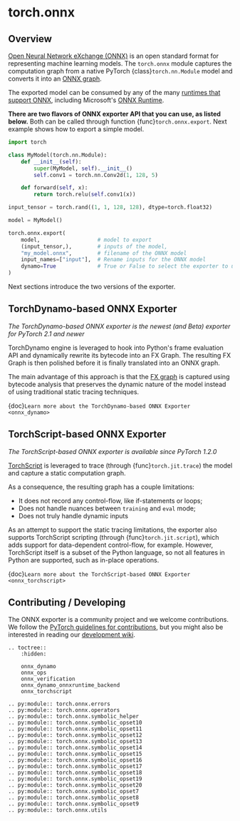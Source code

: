 # torch.onnx


## Overview

[Open Neural Network eXchange (ONNX)](https://onnx.ai/) is an open standard
format for representing machine learning models. The `torch.onnx` module captures the computation graph from a
native PyTorch {class}`torch.nn.Module` model and converts it into an
[ONNX graph](https://github.com/onnx/onnx/blob/main/docs/IR.md).

The exported model can be consumed by any of the many
[runtimes that support ONNX](https://onnx.ai/supported-tools.html#deployModel), including
Microsoft's [ONNX Runtime](https://www.onnxruntime.ai).

**There are two flavors of ONNX exporter API that you can use, as listed below.**
Both can be called through function {func}`torch.onnx.export`.
Next example shows how to export a simple model.

```python
import torch

class MyModel(torch.nn.Module):
    def __init__(self):
        super(MyModel, self).__init__()
        self.conv1 = torch.nn.Conv2d(1, 128, 5)

    def forward(self, x):
        return torch.relu(self.conv1(x))

input_tensor = torch.rand((1, 1, 128, 128), dtype=torch.float32)

model = MyModel()

torch.onnx.export(
    model,                  # model to export
    (input_tensor,),        # inputs of the model,
    "my_model.onnx",        # filename of the ONNX model
    input_names=["input"],  # Rename inputs for the ONNX model
    dynamo=True             # True or False to select the exporter to use
)
```

Next sections introduce the two versions of the exporter.

## TorchDynamo-based ONNX Exporter

*The TorchDynamo-based ONNX exporter is the newest (and Beta) exporter for PyTorch 2.1 and newer*

TorchDynamo engine is leveraged to hook into Python's frame evaluation API and dynamically rewrite its
bytecode into an FX Graph. The resulting FX Graph is then polished before it is finally translated into an
ONNX graph.

The main advantage of this approach is that the [FX graph](https://pytorch.org/docs/stable/fx.html) is captured using
bytecode analysis that preserves the dynamic nature of the model instead of using traditional static tracing techniques.

{doc}`Learn more about the TorchDynamo-based ONNX Exporter <onnx_dynamo>`

## TorchScript-based ONNX Exporter

*The TorchScript-based ONNX exporter is available since PyTorch 1.2.0*

[TorchScript](https://pytorch.org/docs/stable/jit.html) is leveraged to trace (through {func}`torch.jit.trace`)
the model and capture a static computation graph.

As a consequence, the resulting graph has a couple limitations:

* It does not record any control-flow, like if-statements or loops;
* Does not handle nuances between `training` and `eval` mode;
* Does not truly handle dynamic inputs

As an attempt to support the static tracing limitations, the exporter also supports TorchScript scripting
(through {func}`torch.jit.script`), which adds support for data-dependent control-flow, for example. However, TorchScript
itself is a subset of the Python language, so not all features in Python are supported, such as in-place operations.

{doc}`Learn more about the TorchScript-based ONNX Exporter <onnx_torchscript>`

## Contributing / Developing

The ONNX exporter is a community project and we welcome contributions. We follow the
[PyTorch guidelines for contributions](https://github.com/pytorch/pytorch/blob/main/CONTRIBUTING.md), but you might
also be interested in reading our [development wiki](https://github.com/pytorch/pytorch/wiki/PyTorch-ONNX-exporter).

```{eval-rst}
.. toctree::
    :hidden:

    onnx_dynamo
    onnx_ops
    onnx_verification
    onnx_dynamo_onnxruntime_backend
    onnx_torchscript
```

<!-- This module needs to be documented. Adding here in the meantime
for tracking purposes -->
```{eval-rst}
.. py:module:: torch.onnx.errors
.. py:module:: torch.onnx.operators
.. py:module:: torch.onnx.symbolic_helper
.. py:module:: torch.onnx.symbolic_opset10
.. py:module:: torch.onnx.symbolic_opset11
.. py:module:: torch.onnx.symbolic_opset12
.. py:module:: torch.onnx.symbolic_opset13
.. py:module:: torch.onnx.symbolic_opset14
.. py:module:: torch.onnx.symbolic_opset15
.. py:module:: torch.onnx.symbolic_opset16
.. py:module:: torch.onnx.symbolic_opset17
.. py:module:: torch.onnx.symbolic_opset18
.. py:module:: torch.onnx.symbolic_opset19
.. py:module:: torch.onnx.symbolic_opset20
.. py:module:: torch.onnx.symbolic_opset7
.. py:module:: torch.onnx.symbolic_opset8
.. py:module:: torch.onnx.symbolic_opset9
.. py:module:: torch.onnx.utils
```
